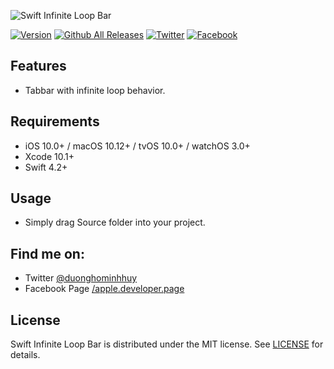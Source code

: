 ![Swift Infinite Loop Bar](https://raw.githubusercontent.com/duonghominhhuy/swift-infinite-loop-bar/master/Image/swift-infinite-loop-bar.png)

[![Version](http://img.shields.io/badge/version-1.0.0-green.svg?style=flat)](https://github.com/duonghominhhuy/swift-infinite-loop-bar)
[![Github All Releases](https://img.shields.io/github/downloads/duonghominhhuy/swift-infinite-loop-bar/total.svg)](https://github.com/duonghominhhuy/swift-infinite-loop-bar)
[![Twitter](https://img.shields.io/badge/twitter-@duonghominhhuy-blue.svg?style=flat)](http://twitter.com/duonghominhhuy)
[![Facebook](https://img.shields.io/badge/facebook-@apple.developer.page-blue.svg?style=flat)](https://www.facebook.com/apple.developer.page)

## Features

- Tabbar with infinite loop behavior.

## Requirements

- iOS 10.0+ / macOS 10.12+ / tvOS 10.0+ / watchOS 3.0+
- Xcode 10.1+
- Swift 4.2+

## Usage

- Simply drag Source folder into your project.

## Find me on:

- Twitter [@duonghominhhuy](https://twitter.com/duonghominhhuy)
- Facebook Page [/apple.developer.page](https://www.fb.com/apple.developer.page)

## License

Swift Infinite Loop Bar is distributed under the MIT license. See [LICENSE](https://github.com/duonghominhhuy/swift-ig-image-viewer/blob/master/LICENSE) for details.
